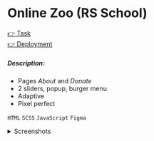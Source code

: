 # Online Zoo (RS School)
[👉 Task](https://github.com/rolling-scopes-school/js-fe-course-en/blob/main/tasks/online-zoo/online-zoo.md)  
[👉 Deployment](https://bayanalex.github.io/rs-online-zoo/)  
##### Description:  
- Pages *About* and *Donate*
- 2 sliders, popup, burger menu
- Adaptive
- Pixel perfect
  
`HTML` `SCSS` `JavaScript` `Figma`  

<details>
<summary>Screenshots</summary>

[![LINK](https://github.com/BayanAlex/portfolio/blob/main/img/zoo.png)](https://bayanalex.github.io/rs-online-zoo/)
</details>
